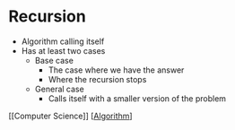 # Recursion

- Algorithm calling itself
- Has at least two cases
  - Base case
    - The case where we have the answer
    - Where the recursion stops
  - General case
    - Calls itself with a smaller version of the problem

[[Computer Science]] [[Algorithm]]

[//begin]: # "Autogenerated link references for markdown compatibility"
[computer-science]: computer-science "Computer Science"
[algorithm]: algorithm "Algorithm"
[//end]: # "Autogenerated link references"